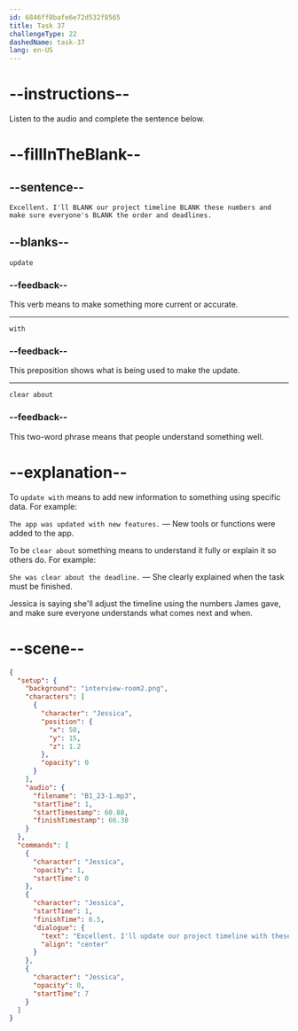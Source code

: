 ```yaml
---
id: 6846ff8bafe6e72d532f8565
title: Task 37
challengeType: 22
dashedName: task-37
lang: en-US
---
```


<!-- (audio) Jessica: Excellent. I'll update our project timeline with these numbers and make sure everyone's clear about the order and deadlines. -->

# --instructions--

Listen to the audio and complete the sentence below.

# --fillInTheBlank--

## --sentence--

`Excellent. I'll BLANK our project timeline BLANK these numbers and make sure everyone's BLANK the order and deadlines.`

## --blanks--

`update`

### --feedback--

This verb means to make something more current or accurate.

---

`with`

### --feedback--

This preposition shows what is being used to make the update.

---

`clear about`

### --feedback--

This two-word phrase means that people understand something well.

# --explanation--

To `update with` means to add new information to something using specific data. For example:

`The app was updated with new features.` — New tools or functions were added to the app.

To be `clear about` something means to understand it fully or explain it so others do. For example:

`She was clear about the deadline.` — She clearly explained when the task must be finished.

Jessica is saying she'll adjust the timeline using the numbers James gave, and make sure everyone understands what comes next and when.

# --scene--

```json
{
  "setup": {
    "background": "interview-room2.png",
    "characters": [
      {
        "character": "Jessica",
        "position": {
          "x": 50,
          "y": 15,
          "z": 1.2
        },
        "opacity": 0
      }
    ],
    "audio": {
      "filename": "B1_23-1.mp3",
      "startTime": 1,
      "startTimestamp": 60.88,
      "finishTimestamp": 66.38
    }
  },
  "commands": [
    {
      "character": "Jessica",
      "opacity": 1,
      "startTime": 0
    },
    {
      "character": "Jessica",
      "startTime": 1,
      "finishTime": 6.5,
      "dialogue": {
        "text": "Excellent. I'll update our project timeline with these numbers and make sure everyone's clear about the order and deadlines.",
        "align": "center"
      }
    },
    {
      "character": "Jessica",
      "opacity": 0,
      "startTime": 7
    }
  ]
}
```

